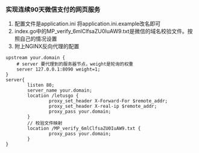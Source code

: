 ### 实现连续90天微信支付的网页服务
1. 配置文件是application.ini 将application.ini.example改名即可
2. index.go中的MP_verify_6mlClfsaZU0IuAW9.txt是微信的域名校验文件。按照自己的情况设置
3. 附上NGINX反向代理的配置
```
upstream your.domain {
    # server 要代理到的服务器节点，weight是轮询的权重
    server 127.0.0.1:8090 weight=1;
}
server{
        listen 80;
        server_name your.domain;
        location /letusgo {
                proxy_set_header X-Forward-For $remote_addr;
                proxy_set_header X-real-ip $remote_addr;
                proxy_pass your.domain;
        }
        // 校验文件映射
        location /MP_verify_6mlClfsaZU0IuAW9.txt {
                proxy_pass your.domain;
        }
}
```